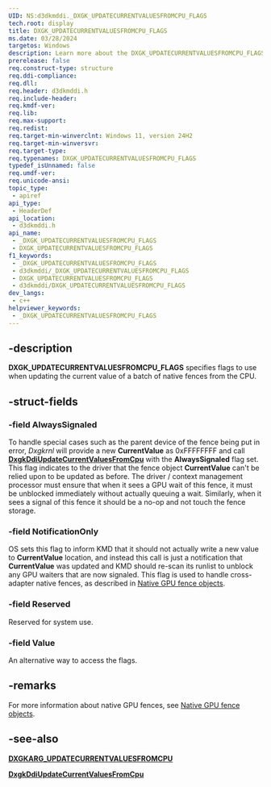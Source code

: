 ```yaml
---
UID: NS:d3dkmddi._DXGK_UPDATECURRENTVALUESFROMCPU_FLAGS
tech.root: display
title: DXGK_UPDATECURRENTVALUESFROMCPU_FLAGS
ms.date: 03/28/2024
targetos: Windows
description: Learn more about the DXGK_UPDATECURRENTVALUESFROMCPU_FLAGS structure.
prerelease: false
req.construct-type: structure
req.ddi-compliance: 
req.dll: 
req.header: d3dkmddi.h
req.include-header: 
req.kmdf-ver: 
req.lib: 
req.max-support: 
req.redist: 
req.target-min-winverclnt: Windows 11, version 24H2 
req.target-min-winversvr: 
req.target-type: 
req.typenames: DXGK_UPDATECURRENTVALUESFROMCPU_FLAGS
typedef_isUnnamed: false
req.umdf-ver: 
req.unicode-ansi: 
topic_type:
 - apiref
api_type:
 - HeaderDef
api_location:
 - d3dkmddi.h
api_name:
 - _DXGK_UPDATECURRENTVALUESFROMCPU_FLAGS
 - DXGK_UPDATECURRENTVALUESFROMCPU_FLAGS
f1_keywords:
 - _DXGK_UPDATECURRENTVALUESFROMCPU_FLAGS
 - d3dkmddi/_DXGK_UPDATECURRENTVALUESFROMCPU_FLAGS
 - DXGK_UPDATECURRENTVALUESFROMCPU_FLAGS
 - d3dkmddi/DXGK_UPDATECURRENTVALUESFROMCPU_FLAGS
dev_langs:
 - c++
helpviewer_keywords:
 - _DXGK_UPDATECURRENTVALUESFROMCPU_FLAGS
---
```


## -description

**DXGK_UPDATECURRENTVALUESFROMCPU_FLAGS** specifies flags to use when updating the current value of a batch of native fences from the CPU.

## -struct-fields

### -field AlwaysSignaled

To handle special cases such as the parent device of the fence being put in error, *Dxgkrnl* will provide a new **CurrentValue** as 0xFFFFFFFF and call [**DxgkDdiUpdateCurrentValuesFromCpu**](nc-d3dkmddi-dxgkddi_updatecurrentvaluesfromcpu.md) with the **AlwaysSignaled** flag set. This flag indicates to the driver that the fence object **CurrentValue** can't be relied upon to be updated as before. The driver / context management processor must ensure that when it sees a GPU wait of this fence, it must be unblocked immediately without actually queuing a wait. Similarly, when it sees a signal of this fence it should be a no-op and not touch the fence storage.

### -field NotificationOnly

OS sets this flag to inform KMD that it should not actually write a new value to **CurrentValue** location, and instead this call is just a notification that **CurrentValue** was updated and KMD should re-scan its runlist to unblock any GPU waiters that are now signaled. This flag is used to handle cross-adapter native fences, as described in [Native GPU fence objects](/windows-hardware/drivers/display/native-gpu-fence-objects).

### -field Reserved

Reserved for system use.

### -field Value

An alternative way to access the flags.

## -remarks

For more information about native GPU fences, see [Native GPU fence objects](/windows-hardware/drivers/display/native-gpu-fence-objects).

## -see-also

[**DXGKARG_UPDATECURRENTVALUESFROMCPU**](ns-d3dkmddi-dxgkarg_updatecurrentvaluesfromcpu.md)

[**DxgkDdiUpdateCurrentValuesFromCpu**](nc-d3dkmddi-dxgkddi_updatecurrentvaluesfromcpu.md)
